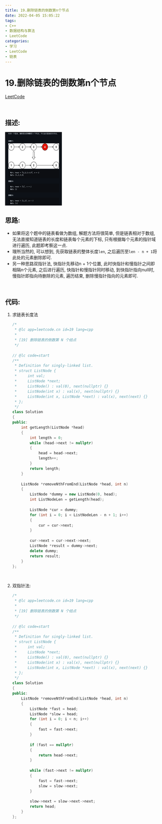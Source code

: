 ```yaml
---
title: 19.删除链表的倒数第n个节点
date: 2022-04-05 15:05:22
tags:
- C++
- 数据结构与算法
- LeetCode
categories:
- 学习
- LeetCode
- 链表
---
```


# 19.删除链表的倒数第n个节点

[LeetCode](https://leetcode-cn.com/problems/remove-nth-node-from-end-of-list/)

</br>

## 描述:

<img src="https://raw.githubusercontent.com/imxlq/image-bed-2021/main/img/20220405214436.png" alt="image-20220405150844287" style="zoom:25%;" />

</br>

## 思路:

* 如果将这个题中的链表看做为数组, 解题方法将很简单, 但是链表相对于数组, 无法直接知道链表的长度和链表每个元素的下标, 只有根据每个元素的指针域进行遍历, 此题即考察这一点.
* 理所当然的, 可以想到, 先获取链表的整体长度`len`, 之后遍历至`len - n + 1`将此处的元素删除即可.
* 另一种思路双指针法, 快指针先移动n + 1个位置, 此时快指针和慢指针之间即相隔n个元素, 之后进行遍历, 快指针和慢指针同时移动, 到快指针指向null时, 慢指针即指向待删除的元素, 遍历结束, 删除慢指针指向的元素即可.

</br>

## 代码:

1. 求链表长度法

   ```c++
   /*
    * @lc app=leetcode.cn id=19 lang=cpp
    *
    * [19] 删除链表的倒数第 N 个结点
    */
   
   // @lc code=start
   /**
    * Definition for singly-linked list.
    * struct ListNode {
    *     int val;
    *     ListNode *next;
    *     ListNode() : val(0), next(nullptr) {}
    *     ListNode(int x) : val(x), next(nullptr) {}
    *     ListNode(int x, ListNode *next) : val(x), next(next) {}
    * };
    */
   class Solution
   {
   public:
       int getLength(ListNode *head)
       {
           int length = 0;
           while (head->next != nullptr)
           {
               head = head->next;
               length++;
           }
           return length;
       }
   
       ListNode *removeNthFromEnd(ListNode *head, int n)
       {
           ListNode *dummy = new ListNode(0, head);
           int ListNodeLen = getLength(head);
   
           ListNode *cur = dummy;
           for (int i = 0; i < ListNodeLen - n + 1; i++)
           {
               cur = cur->next;
           }
   
           cur->next = cur->next->next;
           ListNode *result = dummy->next;
           delete dummy;
           return result;
       }
   };
   ```

   </br>

2. 双指针法:

   ```c++
   /*
    * @lc app=leetcode.cn id=19 lang=cpp
    *
    * [19] 删除链表的倒数第 N 个结点
    */
   
   // @lc code=start
   /**
    * Definition for singly-linked list.
    * struct ListNode {
    *     int val;
    *     ListNode *next;
    *     ListNode() : val(0), next(nullptr) {}
    *     ListNode(int x) : val(x), next(nullptr) {}
    *     ListNode(int x, ListNode *next) : val(x), next(next) {}
    * };
    */
   class Solution
   {
   public:
       ListNode *removeNthFromEnd(ListNode *head, int n)
       {
           ListNode *fast = head;
           ListNode *slow = head;
           for (int i = 0; i < n; i++)
           {
               fast = fast->next;
           }
   
           if (fast == nullptr)
           {
               return head->next;
           }
   
           while (fast->next != nullptr)
           {
               fast = fast->next;
               slow = slow->next;
           }
   
           slow->next = slow->next->next;
           return head;
       }
   };
   ```

   
